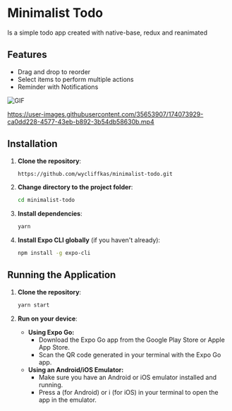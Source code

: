 # Minimalist Todo

Is a simple todo app created with native-base, redux and reanimated

## Features

- Drag and drop to reorder
- Select items to perform multiple actions
- Reminder with Notifications

![GIF](https://user-images.githubusercontent.com/35653907/174082077-c88e87cf-6772-4c00-8546-59c744c21784.gif)

https://user-images.githubusercontent.com/35653907/174073929-ca0dd228-4577-43eb-b892-3b54db58630b.mp4

## Installation

1. **Clone the repository**:

   ```bash
   https://github.com/wycliffkas/minimalist-todo.git
   ```

2. **Change directory to the project folder**:
   ```bash
   cd minimalist-todo
   ```

3. **Install dependencies**:
   ```bash
   yarn
   ```

3. **Install Expo CLI globally** (if you haven't already):
   ```bash
   npm install -g expo-cli
   ```


## Running the Application


1. **Clone the repository**:
   ```bash
   yarn start
   ```

2. **Run on your device**:
    - **Using Expo Go:**
      - Download the Expo Go app from the Google Play Store or Apple App Store.
      - Scan the QR code generated in your terminal with the Expo Go app.
    - **Using an Android/iOS Emulator:**
      - Make sure you have an Android or iOS emulator installed and running.
      - Press a (for Android) or i (for iOS) in your terminal to open the app in the emulator.
